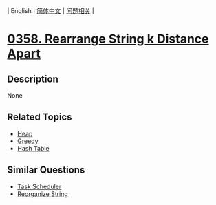 
| English | [简体中文](README.md) | [问题相关](QUESTION.md) |
# [0358. Rearrange String k Distance Apart](https://leetcode-cn.com/problems/rearrange-string-k-distance-apart/)
## Description
None
## Related Topics
- [Heap](https://leetcode-cn.com/tag/heap)
- [Greedy](https://leetcode-cn.com/tag/greedy)
- [Hash Table](https://leetcode-cn.com/tag/hash-table)
## Similar Questions
- [Task Scheduler](../0621/README_EN.md)
- [Reorganize String](../0767/README_EN.md)
